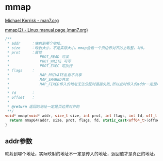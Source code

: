 # mmap

[Michael Kerrisk - man7.org](https://man7.org/)

[mmap(2) - Linux manual page (man7.org)](https://man7.org/linux/man-pages/man2/mmap.2.html)

```c++
/**
 * addr		：映射到哪个地址。
 * size		：映射大小，不是实际大小。mmap会做一个页边界对齐的上取整，补0。
 * prot		：属性
 *				PROT_READ 可读
 *				PROT_WRITE 可写
 *				PROT_EXEC 可执行
 * flags	：
 *				MAP_PRIVATE私有不共享
 *				MAP_SHARED共享
 *				MAP_FIXED传入的地址无法分配时直接失败,所以此时传入的addr一定是4k页对齐的地址。
 *			
 * fd		：
 * offset	：
 *
 * @return 返回的地址一定是页边界对齐的
 **/
void* mmap(void* addr, size_t size, int prot, int flags, int fd, off_t offset) {
  return mmap64(addr, size, prot, flags, fd, static_cast<off64_t>(offset));
}
```

## addr参数

映射到哪个地址，实际映射的地址不一定是传入的地址，返回值才是真正的地址。
